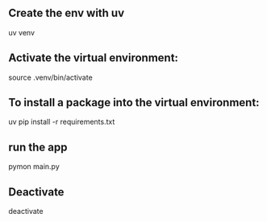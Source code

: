 ## Create the env with uv
uv venv

## Activate the virtual environment:
source .venv/bin/activate

## To install a package into the virtual environment:
uv pip install -r requirements.txt

## run the app
pymon main.py

## Deactivate 
deactivate